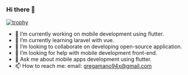 ### Hi there 👋
[![trophy](https://github-profile-trophy.vercel.app/?username=ryo-ma)](https://github.com/ryo-ma/github-profile-trophy)
<!--
**geeOnama940515/geeOnama940515** is a ✨ _special_ ✨ repository because its `README.md` (this file) appears on your GitHub profile.

Here are some ideas to get you started:

- 🔭 I’m currently working on mobile development using flutter.
- 🌱 I’m currently learning laravel with vue.
- 👯 I’m looking to collaborate on developing open-source application.
- 🤔 I’m looking for help with mobile development front-end.
- 💬 Ask me about mobile apps development using flutter.
- 📫 How to reach me: email: gregamano94@gmail.com
-->
- 🔭 I’m currently working on mobile development using flutter.
- 🌱 I’m currently learning laravel with vue.
- 👯 I’m looking to collaborate on developing open-source application.
- 🤔 I’m looking for help with mobile development front-end.
- 💬 Ask me about mobile apps development using flutter.
- 📫 How to reach me: email: gregamano94x@gmail.com
